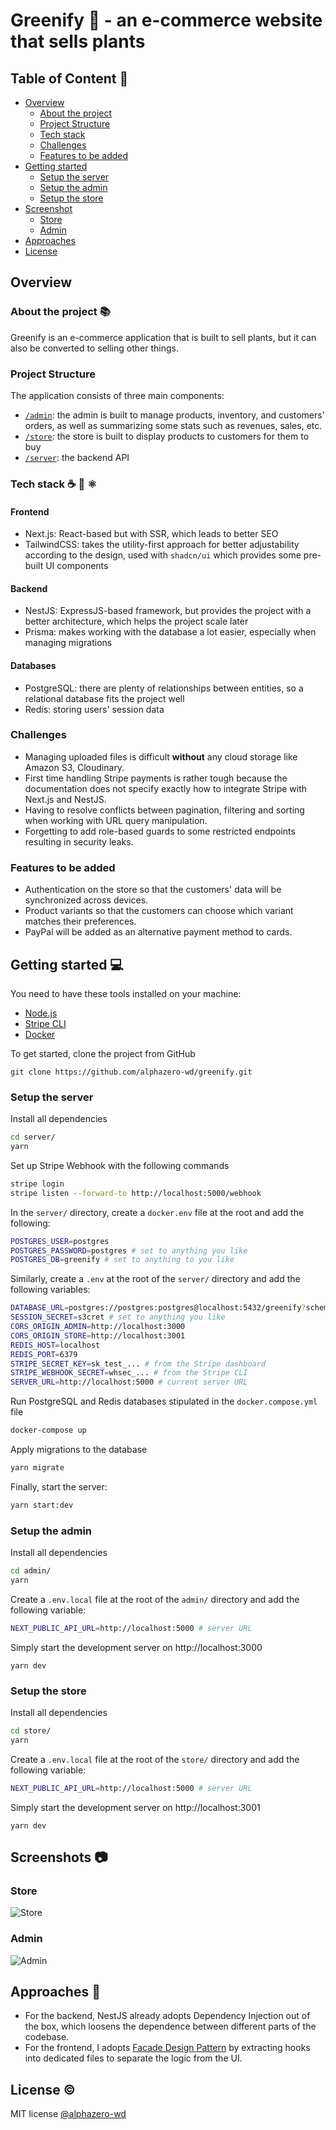 # Greenify 🌱 - an e-commerce website that sells plants

## Table of Content 📑

- [Overview](https://github.com/alphazero-wd/greenify#overview)
  - [About the project](https://github.com/alphazero-wd/greenify#about-the-project-)
  - [Project Structure](https://github.com/alphazero-wd/greenify#project-structure)
  - [Tech stack](https://github.com/alphazero-wd/greenify#tech-stack-%EF%B8%8F--%EF%B8%8F)
  - [Challenges](https://github.com/alphazero-wd/greenify#challenges)
  - [Features to be added](https://github.com/alphazero-wd/greenify#features-to-be-added)
- [Getting started](https://github.com/alphazero-wd/greenify#getting-started-)
  - [Setup the server](https://github.com/alphazero-wd/greenify#setup-the-server)
  - [Setup the admin](https://github.com/alphazero-wd/greenify#setup-the-admin)
  - [Setup the store](https://github.com/alphazero-wd/greenify#setup-the-store)
- [Screenshot](https://github.com/alphazero-wd/greenify#screenshots-)
  - [Store](https://github.com/alphazero-wd/greenify#store)
  - [Admin](https://github.com/alphazero-wd/greenify#admin)
- [Approaches](https://github.com/alphazero-wd/greenify#approaches-)
- [License](https://github.com/alphazero-wd/greenify#license-%EF%B8%8F)

## Overview

### About the project 📚

Greenify is an e-commerce application that is built to sell plants, but it can also be converted to selling other things.

### Project Structure

The application consists of three main components:

- [`/admin`](https://github.com/alphazero-wd/greenify/tree/master/admin): the admin is built to manage products, inventory, and customers' orders, as well as summarizing some stats such as revenues, sales, etc.
- [`/store`](https://github.com/alphazero-wd/greenify/tree/master/store): the store is built to display products to customers for them to buy
- [`/server`](https://github.com/alphazero-wd/greenify/tree/master/server): the backend API

### Tech stack ☕️ 🐍 ⚛️

#### Frontend

- Next.js: React-based but with SSR, which leads to better SEO
- TailwindCSS: takes the utility-first approach for better adjustability according to the design, used with `shadcn/ui` which provides some pre-built UI components

#### Backend

- NestJS: ExpressJS-based framework, but provides the project with a better architecture, which helps the project scale later
- Prisma: makes working with the database a lot easier, especially when managing migrations

#### Databases

- PostgreSQL: there are plenty of relationships between entities, so a relational database fits the project well
- Redis: storing users' session data

### Challenges

- Managing uploaded files is difficult **without** any cloud storage like Amazon S3, Cloudinary.
- First time handling Stripe payments is rather tough because the documentation does not specify exactly how to integrate Stripe with Next.js and NestJS.
- Having to resolve conflicts between pagination, filtering and sorting when working with URL query manipulation.
- Forgetting to add role-based guards to some restricted endpoints resulting in security leaks.

### Features to be added

- Authentication on the store so that the customers' data will be synchronized across devices.
- Product variants so that the customers can choose which variant matches their preferences.
- PayPal will be added as an alternative payment method to cards.

## Getting started 💻

You need to have these tools installed on your machine:

- [Node.js](https://nodejs.org)
- [Stripe CLI](https://stripe.com/docs/stripe-cli#install)
- [Docker](https://www.docker.com/products/docker-desktop)

To get started, clone the project from GitHub

```
git clone https://github.com/alphazero-wd/greenify.git
```

### Setup the server

Install all dependencies

```bash
cd server/
yarn
```

Set up Stripe Webhook with the following commands

```bash
stripe login
stripe listen --forward-to http://localhost:5000/webhook
```

In the `server/` directory, create a `docker.env` file at the root and add the following:

```bash
POSTGRES_USER=postgres
POSTGRES_PASSWORD=postgres # set to anything you like
POSTGRES_DB=greenify # set to anything to you like
```

Similarly, create a `.env` at the root of the `server/` directory and add the following variables:

```bash
DATABASE_URL=postgres://postgres:postgres@localhost:5432/greenify?schema=public
SESSION_SECRET=s3cret # set to anything you like
CORS_ORIGIN_ADMIN=http://localhost:3000
CORS_ORIGIN_STORE=http://localhost:3001
REDIS_HOST=localhost
REDIS_PORT=6379
STRIPE_SECRET_KEY=sk_test_... # from the Stripe dashboard
STRIPE_WEBHOOK_SECRET=whsec_... # from the Stripe CLI
SERVER_URL=http://localhost:5000 # current server URL
```

Run PostgreSQL and Redis databases stipulated in the `docker.compose.yml` file

```bash
docker-compose up
```

Apply migrations to the database

```bash
yarn migrate
```

Finally, start the server:

```bash
yarn start:dev
```

### Setup the admin

Install all dependencies

```bash
cd admin/
yarn
```

Create a `.env.local` file at the root of the `admin/` directory and add the following variable:

```bash
NEXT_PUBLIC_API_URL=http://localhost:5000 # server URL
```

Simply start the development server on http://localhost:3000

```
yarn dev
```

### Setup the store

Install all dependencies

```bash
cd store/
yarn
```

Create a `.env.local` file at the root of the `store/` directory and add the following variable:

```bash
NEXT_PUBLIC_API_URL=http://localhost:5000 # server URL
```

Simply start the development server on http://localhost:3001

```
yarn dev
```

## Screenshots 📷

### Store

![Store](https://github.com/alphazero-wd/greenify/assets/83436069/055d0188-cceb-438a-bca9-f64756f7cdf7)

### Admin

![Admin](https://github.com/alphazero-wd/greenify/assets/83436069/1bcf393f-9393-4eed-bcbb-8f0df774c3b9)

## Approaches 🚶

- For the backend, NestJS already adopts Dependency Injection out of the box, which loosens the dependence between different parts of the codebase.
- For the frontend, I adopts [Facade Design Pattern](https://wanago.io/2019/12/09/javascript-design-patterns-facade-react-hooks/) by extracting hooks into dedicated files to separate the logic from the UI.

## License ©️

MIT license [@alphazero-wd](https://github.com/alphazero-wd)
